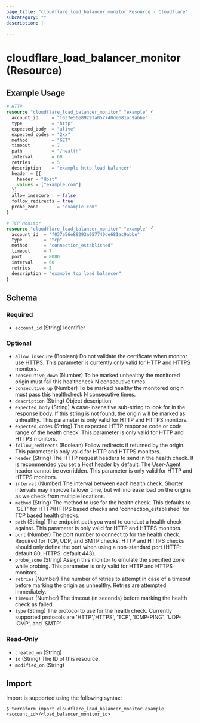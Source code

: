 ```yaml
---
page_title: "cloudflare_load_balancer_monitor Resource - Cloudflare"
subcategory: ""
description: |-
  
---
```


# cloudflare_load_balancer_monitor (Resource)



## Example Usage

```terraform
# HTTP
resource "cloudflare_load_balancer_monitor" "example" {
  account_id     = "f037e56e89293a057740de681ac9abbe"
  type           = "http"
  expected_body  = "alive"
  expected_codes = "2xx"
  method         = "GET"
  timeout        = 7
  path           = "/health"
  interval       = 60
  retries        = 5
  description    = "example http load balancer"
  header = [{
    header = "Host"
    values = ["example.com"]
  }]
  allow_insecure   = false
  follow_redirects = true
  probe_zone       = "example.com"
}

# TCP Monitor
resource "cloudflare_load_balancer_monitor" "example" {
  account_id  = "f037e56e89293a057740de681ac9abbe"
  type        = "tcp"
  method      = "connection_established"
  timeout     = 7
  port        = 8080
  interval    = 60
  retries     = 5
  description = "example tcp load balancer"
}
```
<!-- schema generated by tfplugindocs -->
## Schema

### Required

- `account_id` (String) Identifier

### Optional

- `allow_insecure` (Boolean) Do not validate the certificate when monitor use HTTPS. This parameter is currently only valid for HTTP and HTTPS monitors.
- `consecutive_down` (Number) To be marked unhealthy the monitored origin must fail this healthcheck N consecutive times.
- `consecutive_up` (Number) To be marked healthy the monitored origin must pass this healthcheck N consecutive times.
- `description` (String) Object description.
- `expected_body` (String) A case-insensitive sub-string to look for in the response body. If this string is not found, the origin will be marked as unhealthy. This parameter is only valid for HTTP and HTTPS monitors.
- `expected_codes` (String) The expected HTTP response code or code range of the health check. This parameter is only valid for HTTP and HTTPS monitors.
- `follow_redirects` (Boolean) Follow redirects if returned by the origin. This parameter is only valid for HTTP and HTTPS monitors.
- `header` (String) The HTTP request headers to send in the health check. It is recommended you set a Host header by default. The User-Agent header cannot be overridden. This parameter is only valid for HTTP and HTTPS monitors.
- `interval` (Number) The interval between each health check. Shorter intervals may improve failover time, but will increase load on the origins as we check from multiple locations.
- `method` (String) The method to use for the health check. This defaults to 'GET' for HTTP/HTTPS based checks and 'connection_established' for TCP based health checks.
- `path` (String) The endpoint path you want to conduct a health check against. This parameter is only valid for HTTP and HTTPS monitors.
- `port` (Number) The port number to connect to for the health check. Required for TCP, UDP, and SMTP checks. HTTP and HTTPS checks should only define the port when using a non-standard port (HTTP: default 80, HTTPS: default 443).
- `probe_zone` (String) Assign this monitor to emulate the specified zone while probing. This parameter is only valid for HTTP and HTTPS monitors.
- `retries` (Number) The number of retries to attempt in case of a timeout before marking the origin as unhealthy. Retries are attempted immediately.
- `timeout` (Number) The timeout (in seconds) before marking the health check as failed.
- `type` (String) The protocol to use for the health check. Currently supported protocols are 'HTTP','HTTPS', 'TCP', 'ICMP-PING', 'UDP-ICMP', and 'SMTP'.

### Read-Only

- `created_on` (String)
- `id` (String) The ID of this resource.
- `modified_on` (String)

## Import

Import is supported using the following syntax:

```shell
$ terraform import cloudflare_load_balancer_monitor.example <account_id>/<load_balancer_monitor_id>
```
